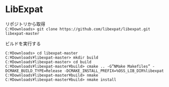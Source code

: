 # LibExpat
リポジトリから取得  
```C:¥Downloads> git clone https://github.com/libexpat/libexpat.git libexpat-master```  

ビルドを実行する  
```
C:¥Downloads> cd libexpat-master
C:¥Downloads¥libexpat-master> mkdir build
C:¥Downloads¥libexpat-master> cd build
C:¥Downloads¥libexpat-master¥build> cmake .. -G”NMake Makefiles” -DCMAKE_BUILD_TYPE=Release -DCMAKE_INSTALL_PREFIX=%OSS_LIB_DIR%libexpat
C:¥Downloads¥libexpat-master¥build> nmake
C:¥Downloads¥libexpat-master¥build> nmake install
```
